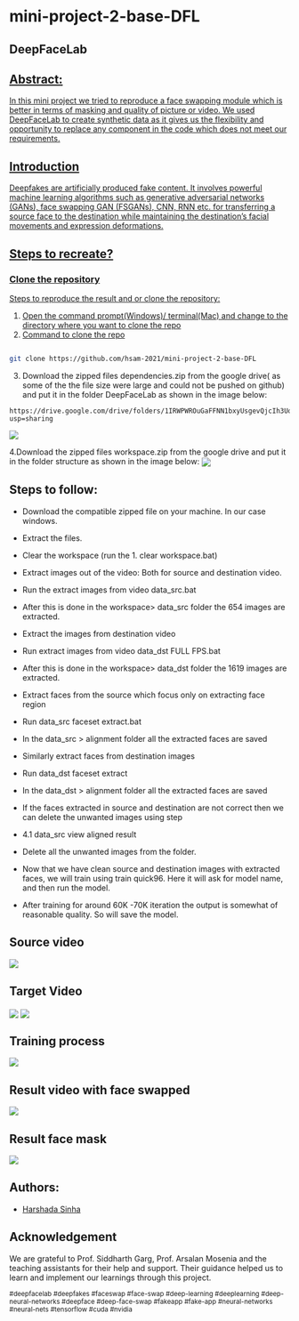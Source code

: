 # mini-project-2-base-DFL



## DeepFaceLab  

<a href="https://arxiv.org/abs/2005.05535">
<tr><td colspan=2 align="center">

## Abstract:
  In this mini project we tried to reproduce a face swapping module which is better in terms of masking and quality of picture or video. We used DeepFaceLab to create synthetic data as it gives us the flexibility and opportunity to replace any component in the code which does not meet our requirements. 

## Introduction
  Deepfakes are artificially produced fake content. It involves powerful machine learning algorithms such as generative adversarial networks (GANs), face swapping GAN (FSGANs), CNN, RNN etc. for transferring a source face to the destination while maintaining the destination’s facial movements and expression deformations. 



## Steps to recreate?

 ### Clone the repository
  Steps to reproduce the result and or clone the repository:
  1. Open the command prompt(Windows)/ terminal(Mac) and change to the directory where you want to clone the repo
  2. Command to clone the repo
  
  ```bash

  git clone https://github.com/hsam-2021/mini-project-2-base-DFL
```

  3. Download the zipped files dependencies.zip from the google drive( as some of the the file size were large and could not be pushed on github) and put it in the folder DeepFaceLab as shown in the image below:
  ```
 https://drive.google.com/drive/folders/1IRWPWROuGaFFNN1bxyUsgevQjcIh3UqG?usp=sharing
  
  ```
 
  <tr><td align="center" width="50%">
  <img src="miniproject2_pics/DeepFaceLab%20folder.png" align="center">
  
  4.Download the zipped files workspace.zip from the google drive and put it in the folder structure as shown in the image below:
      <tr><td align="center" width="50%">
      <img src="miniproject2_pics/Workspace folder.png" align="center">

 
      
  ## Steps to follow:

* Download the compatible zipped file on your machine. In our case windows.
      
* Extract the files.
      
* Clear the workspace (run the 1. clear workspace.bat)
      
* Extract images out of the video: Both for source and destination video.
      
* Run the extract images from video data_src.bat
      
* After this is done in the workspace> data_src folder the 654 images are extracted.
      
* Extract the images from destination video 
      
* Run extract images from video data_dst FULL FPS.bat
      
* After this is done in the workspace> data_dst folder the 1619 images are extracted.
      
* Extract faces from the source which focus only on extracting face region
      
* Run data_src faceset extract.bat 
      
* In the data_src > alignment folder all the extracted faces are saved
      
* Similarly extract faces from destination images
      
* Run data_dst faceset extract
      
* In the data_dst > alignment folder all the extracted faces are saved
      
* If the faces extracted in source and destination are not correct then we can delete the unwanted images using step 
      
* 4.1 data_src view aligned result
      
* Delete all the unwanted images from the folder.
      
* Now that we have clean source and destination images with extracted faces, we will train using train quick96. Here it will ask for model name, and then run the model.
      
* After training for around 60K -70K iteration the output is somewhat of reasonable quality. So will save the model.   
      
      
## Source video
      
  <tr><td align="center" width="50%">
  <img src="miniproject2_pics/Robert.png" align="center">





## Target Video

<tr><td align="center" width="50%">
<img src="miniproject2_pics/Elon.png" align="center">


<img src="doc/deage_0_2.jpg" align="center">

## Training process
 <tr><td align ="center" width ="50%">
 <img src="miniproject2_pics/Training%2060K.png" align ="center">

## Result video with face swapped

<tr><td align="center" width="50%">

<img src="miniproject2_pics/Elon+Robert.png" align="center">

  
## Result face mask
  
<tr><td align="center" width="50%">

<img src="miniproject2_pics/result mask.png" align="center">





## Authors:
 
 * [Harshada Sinha](hs4703@nyu.edu)
 


## Acknowledgement

We are grateful to Prof. Siddharth Garg, Prof. Arsalan Mosenia and the teaching assistants for their help and support. Their guidance helped us to learn and implement our learnings through this project.



<sub>#deepfacelab #deepfakes #faceswap #face-swap #deep-learning #deeplearning #deep-neural-networks #deepface #deep-face-swap #fakeapp #fake-app #neural-networks #neural-nets #tensorflow #cuda #nvidia</sub>





